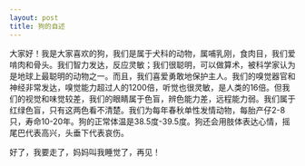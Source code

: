 ```yaml
---
layout: post
title: 狗的自述
---
```



大家好！我是大家喜欢的狗，我们是属于犬科的动物，属哺乳刚，食肉目，我们爱啃肉和骨头。我们智力发达，反应灵敏；我们很聪明，可以做算术，被科学家认为是地球上最聪明的动物之一。而且，我们喜爱勇敢地保护主人。我们的嗅觉器官和神经非常发达，嗅觉能力超过人的1200倍，听觉也很灵敏，是人类的16倍。但我们的视觉和味觉较差，我们的眼睛属于色盲，辨色能力差，远程能力弱。我们属于红绿色盲，只有这两色看不清楚。我们为每年春秋单性发情动物，每胎产仔2-8只，寿命10-20年。狗的正常体温是38.5度-39.5度。狗还会用肢体表达心情，摇尾巴代表高兴，头垂下代表哀伤。

好了，我要走了，妈妈叫我睡觉了，再见！
